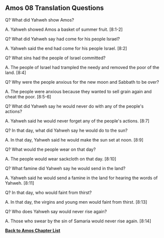 ## Amos 08 Translation Questions ##

Q? What did Yahweh show Amos?

A. Yahweh showed Amos a basket of summer fruit. [8:1-2]

Q? What did Yahweh say had come for his people Israel?

A. Yahweh said the end had come for his people Israel. [8:2]

Q? What sins had the people of Israel committed?

A. The people of Israel had trampled the needy and removed the poor of the land. [8:4]

Q? Why were the people anxious for the new moon and Sabbath to be over?

A. The people were anxious because they wanted to sell grain again and cheat the poor. [8:5-6]

Q? What did Yahweh say he would never do with any of the people's actions?

A. Yahweh said he would never forget any of the people's actions. [8:7]

Q? In that day, what did Yahweh say he would do to the sun?

A. In that day, Yahweh said he would make the sun set at noon. [8:9]

Q? What would the people wear on that day?

A. The people would wear sackcloth on that day. [8:10]

Q? What famine did Yahweh say he would send in the land?

A. Yahweh said he would send a famine in the land for hearing the words of Yahweh. [8:11]

Q? In that day, who would faint from thirst?

A. In that day, the virgins and young men would faint from thirst. [8:13]

Q? Who does Yahweh say would never rise again?

A. Those who swear by the sin of Samaria would never rise again. [8:14]

__[Back to Amos Chapter List](./)__

